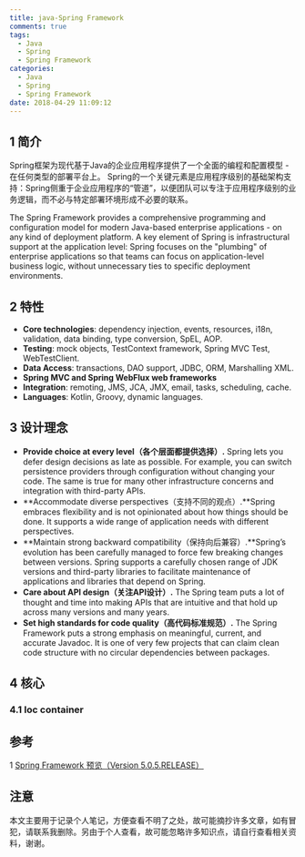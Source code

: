 ```yaml
---
title: java-Spring Framework
comments: true
tags:
  - Java
  - Spring
  - Spring Framework
categories: 
  - Java
  - Spring
  - Spring Framework
date: 2018-04-29 11:09:12
---
```

## 1 简介

Spring框架为现代基于Java的企业应用程序提供了一个全面的编程和配置模型 - 在任何类型的部署平台上。 Spring的一个关键元素是应用程序级别的基础架构支持：Spring侧重于企业应用程序的“管道”，以便团队可以专注于应用程序级别的业务逻辑，而不必与特定部署环境形成不必要的联系。

The Spring Framework provides a comprehensive programming and configuration model for modern Java-based enterprise applications - on any kind of deployment platform. A key element of Spring is infrastructural support at the application level: Spring focuses on the "plumbing" of enterprise applications so that teams can focus on application-level business logic, without unnecessary ties to specific deployment environments.

<!--more-->

## 2 特性

- **Core technologies**: dependency injection, events, resources, i18n, validation, data binding, type conversion, SpEL, AOP.
- **Testing**: mock objects, TestContext framework, Spring MVC Test, WebTestClient.
- **Data Access**: transactions, DAO support, JDBC, ORM, Marshalling XML.
- **Spring MVC and Spring WebFlux web frameworks**
- **Integration**: remoting, JMS, JCA, JMX, email, tasks, scheduling, cache.
- **Languages**: Kotlin, Groovy, dynamic languages.

## 3 设计理念

- **Provide choice at every level（各个层面都提供选择）.** Spring lets you defer design decisions as late as possible. For example, you can switch persistence providers through configuration without changing your code. The same is true for many other infrastructure concerns and integration with third-party APIs.
- **Accommodate diverse perspectives（支持不同的观点）.**Spring embraces flexibility and is not opinionated about how things should be done. It supports a wide range of application needs with different perspectives.
- **Maintain strong backward compatibility（保持向后兼容）.**Spring’s evolution has been carefully managed to force few breaking changes between versions. Spring supports a carefully chosen range of JDK versions and third-party libraries to facilitate maintenance of applications and libraries that depend on Spring.
- **Care about API design（关注API设计）.** The Spring team puts a lot of thought and time into making APIs that are intuitive and that hold up across many versions and many years.
- **Set high standards for code quality（高代码标准规范）.** The Spring Framework puts a strong emphasis on meaningful, current, and accurate Javadoc. It is one of very few projects that can claim clean code structure with no circular dependencies between packages.

## 4 核心

### 4.1 Ioc container



## 参考

1 [Spring Framework 预览（Version 5.0.5.RELEASE）](https://docs.spring.io/spring/docs/current/spring-framework-reference/overview.html#overview)

## 注意

本文主要用于记录个人笔记，方便查看不明了之处，故可能摘抄许多文章，如有冒犯，请联系我删除。另由于个人查看，故可能忽略许多知识点，请自行查看相关资料，谢谢。